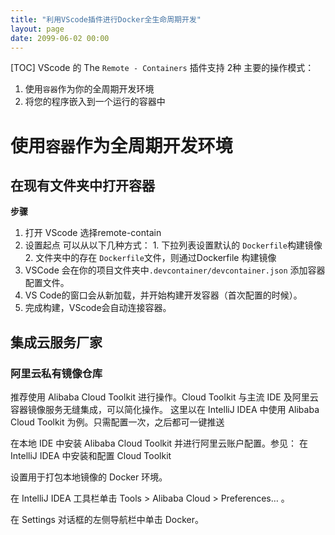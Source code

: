 ```yaml
---
title: "利用VScode插件进行Docker全生命周期开发"
layout: page
date: 2099-06-02 00:00
---
```

[TOC]
VScode 的 The `Remote - Containers` 插件支持 2种 主要的操作模式：
1. 使用`容器`作为你的全周期开发环境
2. 将您的程序嵌入到一个运行的容器中


# 使用`容器`作为全周期开发环境

## 在现有文件夹中打开容器
**步骤**
1. 打开 VScode 选择remote-contain 
2. 设置起点
    可以从以下几种方式：
       1. 下拉列表设置默认的 `Dockerfile`构建镜像
       2. 文件夹中的存在 `Dockerfile`文件，则通过Dockerfile 构建镜像
3. VSCode 会在你的项目文件夹中`.devcontainer/devcontainer.json` 添加容器配置文件。
4. VS Code的窗口会从新加载，并开始构建开发容器（首次配置的时候）。
5. 完成构建，VScode会自动连接容器。


## 集成云服务厂家

### 阿里云私有镜像仓库 

推荐使用 Alibaba Cloud Toolkit 进行操作。Cloud Toolkit 与主流 IDE 及阿里云容器镜像服务无缝集成，可以简化操作。 这里以在 IntelliJ IDEA 中使用 Alibaba Cloud Toolkit 为例。只需配置一次，之后都可一键推送

在本地 IDE 中安装 Alibaba Cloud Toolkit 并进行阿里云账户配置。参见：
在 IntelliJ IDEA 中安装和配置 Cloud Toolkit

设置用于打包本地镜像的 Docker 环境。

在 IntelliJ IDEA 工具栏单击 Tools > Alibaba Cloud > Preferences… 。

在 Settings 对话框的左侧导航栏中单击 Docker。



